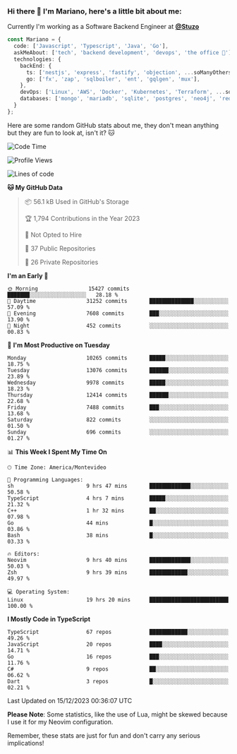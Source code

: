 ### Hi there 👋 I'm Mariano, here's a little bit about me:

Currently I'm working as a Software Backend Engineer at [**@Stuzo**](https://www.stuzo.com/)

```ts
const Mariano = {
  code: ['Javascript', 'Typescript', 'Java', 'Go'],
  askMeAbout: ['tech', 'backend development', 'devops', 'the office 💼'],
  technologies: {
    backEnd: {
      ts: ['nestjs', 'express', 'fastify', 'objection', ...soManyOthersFrameworks],
      go: ['fx', 'zap', 'sqlboiler', 'ent', 'gqlgen', 'mux'],
    },
    devOps: ['Linux', 'AWS', 'Docker', 'Kubernetes', 'Terraform', ...soManyOthersTools],
    databases: ['mongo', 'mariadb', 'sqlite', 'postgres', 'neo4j', 'redis', ...],
  }
};
```

Here are some random GitHub stats about me, they don't mean anything but they are fun to look at, isn't it? 🐱

<!--START_SECTION:waka-->
![Code Time](http://img.shields.io/badge/Code%20Time-1%2C448%20hrs%2041%20mins-blue)

![Profile Views](http://img.shields.io/badge/Profile%20Views-1-blue)

![Lines of code](https://img.shields.io/badge/From%20Hello%20World%20I%27ve%20Written-12.5%20million%20lines%20of%20code-blue)

**🐱 My GitHub Data** 

> 📦 56.1 kB Used in GitHub's Storage 
 > 
> 🏆 1,794 Contributions in the Year 2023
 > 
> 🚫 Not Opted to Hire
 > 
> 📜 37 Public Repositories 
 > 
> 🔑 26 Private Repositories 
 > 
**I'm an Early 🐤** 

```text
🌞 Morning                15427 commits       ███████░░░░░░░░░░░░░░░░░░   28.18 % 
🌆 Daytime                31252 commits       ██████████████░░░░░░░░░░░   57.09 % 
🌃 Evening                7608 commits        ███░░░░░░░░░░░░░░░░░░░░░░   13.90 % 
🌙 Night                  452 commits         ░░░░░░░░░░░░░░░░░░░░░░░░░   00.83 % 
```
📅 **I'm Most Productive on Tuesday** 

```text
Monday                   10265 commits       █████░░░░░░░░░░░░░░░░░░░░   18.75 % 
Tuesday                  13076 commits       ██████░░░░░░░░░░░░░░░░░░░   23.89 % 
Wednesday                9978 commits        █████░░░░░░░░░░░░░░░░░░░░   18.23 % 
Thursday                 12414 commits       ██████░░░░░░░░░░░░░░░░░░░   22.68 % 
Friday                   7488 commits        ███░░░░░░░░░░░░░░░░░░░░░░   13.68 % 
Saturday                 822 commits         ░░░░░░░░░░░░░░░░░░░░░░░░░   01.50 % 
Sunday                   696 commits         ░░░░░░░░░░░░░░░░░░░░░░░░░   01.27 % 
```


📊 **This Week I Spent My Time On** 

```text
🕑︎ Time Zone: America/Montevideo

💬 Programming Languages: 
sh                       9 hrs 47 mins       █████████████░░░░░░░░░░░░   50.58 % 
TypeScript               4 hrs 7 mins        █████░░░░░░░░░░░░░░░░░░░░   21.32 % 
C++                      1 hr 32 mins        ██░░░░░░░░░░░░░░░░░░░░░░░   07.98 % 
Go                       44 mins             █░░░░░░░░░░░░░░░░░░░░░░░░   03.86 % 
Bash                     38 mins             █░░░░░░░░░░░░░░░░░░░░░░░░   03.33 % 

🔥 Editors: 
Neovim                   9 hrs 40 mins       █████████████░░░░░░░░░░░░   50.03 % 
Zsh                      9 hrs 39 mins       ████████████░░░░░░░░░░░░░   49.97 % 

💻 Operating System: 
Linux                    19 hrs 20 mins      █████████████████████████   100.00 % 
```

**I Mostly Code in TypeScript** 

```text
TypeScript               67 repos            ████████████░░░░░░░░░░░░░   49.26 % 
JavaScript               20 repos            ████░░░░░░░░░░░░░░░░░░░░░   14.71 % 
Go                       16 repos            ███░░░░░░░░░░░░░░░░░░░░░░   11.76 % 
C#                       9 repos             ██░░░░░░░░░░░░░░░░░░░░░░░   06.62 % 
Dart                     3 repos             █░░░░░░░░░░░░░░░░░░░░░░░░   02.21 % 
```




 Last Updated on 15/12/2023 00:36:07 UTC
<!--END_SECTION:waka-->

**Please Note**: Some statistics, like the use of Lua, might be skewed because I use it for my Neovim configuration.

Remember, these stats are just for fun and don't carry any serious implications!
